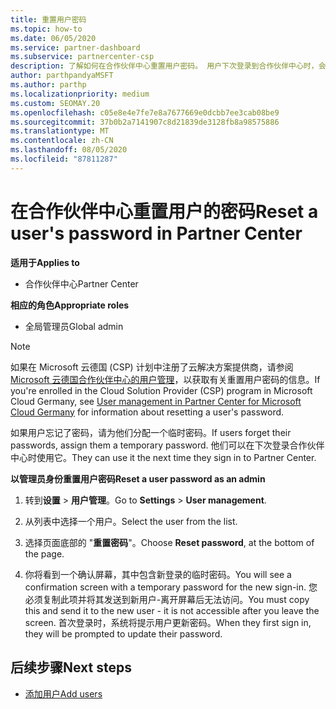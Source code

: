 ```yaml
---
title: 重置用户密码
ms.topic: how-to
ms.date: 06/05/2020
ms.service: partner-dashboard
ms.subservice: partnercenter-csp
description: 了解如何在合作伙伴中心重置用户密码。 用户下次登录到合作伙伴中心时，会收到一个临时密码。
author: parthpandyaMSFT
ms.author: parthp
ms.localizationpriority: medium
ms.custom: SEOMAY.20
ms.openlocfilehash: c05e8e4e7fe7e8a7677669e0dcbb7ee3cab08be9
ms.sourcegitcommit: 37b0b2a7141907c8d21839de3128fb8a98575886
ms.translationtype: MT
ms.contentlocale: zh-CN
ms.lasthandoff: 08/05/2020
ms.locfileid: "87811287"
---
```

# <a name="reset-a-users-password-in-partner-center"></a><span data-ttu-id="af3d9-104">在合作伙伴中心重置用户的密码</span><span class="sxs-lookup"><span data-stu-id="af3d9-104">Reset a user's password in Partner Center</span></span>

<span data-ttu-id="af3d9-105">**适用于**</span><span class="sxs-lookup"><span data-stu-id="af3d9-105">**Applies to**</span></span>

- <span data-ttu-id="af3d9-106">合作伙伴中心</span><span class="sxs-lookup"><span data-stu-id="af3d9-106">Partner Center</span></span>
 
<span data-ttu-id="af3d9-107">**相应的角色**</span><span class="sxs-lookup"><span data-stu-id="af3d9-107">**Appropriate roles**</span></span>

- <span data-ttu-id="af3d9-108">全局管理员</span><span class="sxs-lookup"><span data-stu-id="af3d9-108">Global admin</span></span>

> [!NOTE]  
> <span data-ttu-id="af3d9-109">如果在 Microsoft 云德国 (CSP) 计划中注册了云解决方案提供商，请参阅[Microsoft 云德国合作伙伴中心的用户管理](user-management-in-partner-center-for-microsoft-cloud-germany.md)，以获取有关重置用户密码的信息。</span><span class="sxs-lookup"><span data-stu-id="af3d9-109">If you're enrolled in the Cloud Solution Provider (CSP) program in Microsoft Cloud Germany, see [User management in Partner Center for Microsoft Cloud Germany](user-management-in-partner-center-for-microsoft-cloud-germany.md) for information about resetting a user's password.</span></span>

<span data-ttu-id="af3d9-110">如果用户忘记了密码，请为他们分配一个临时密码。</span><span class="sxs-lookup"><span data-stu-id="af3d9-110">If users forget their passwords, assign them a temporary password.</span></span> <span data-ttu-id="af3d9-111">他们可以在下次登录合作伙伴中心时使用它。</span><span class="sxs-lookup"><span data-stu-id="af3d9-111">They can use it the next time they sign in to Partner Center.</span></span>

<span data-ttu-id="af3d9-112">**以管理员身份重置用户密码**</span><span class="sxs-lookup"><span data-stu-id="af3d9-112">**Reset a user password as an admin**</span></span>

1. <span data-ttu-id="af3d9-113">转到**设置** &gt; **用户管理**。</span><span class="sxs-lookup"><span data-stu-id="af3d9-113">Go to **Settings** &gt; **User management**.</span></span>

2. <span data-ttu-id="af3d9-114">从列表中选择一个用户。</span><span class="sxs-lookup"><span data-stu-id="af3d9-114">Select the user from the list.</span></span>

3. <span data-ttu-id="af3d9-115">选择页面底部的 "**重置密码**"。</span><span class="sxs-lookup"><span data-stu-id="af3d9-115">Choose **Reset password**, at the bottom of the page.</span></span>

4. <span data-ttu-id="af3d9-116">你将看到一个确认屏幕，其中包含新登录的临时密码。</span><span class="sxs-lookup"><span data-stu-id="af3d9-116">You will see a confirmation screen with a temporary password for the new sign-in.</span></span> <span data-ttu-id="af3d9-117">您必须复制此项并将其发送到新用户-离开屏幕后无法访问。</span><span class="sxs-lookup"><span data-stu-id="af3d9-117">You must copy this and send it to the new user - it is not accessible after you leave the screen.</span></span> <span data-ttu-id="af3d9-118">首次登录时，系统将提示用户更新密码。</span><span class="sxs-lookup"><span data-stu-id="af3d9-118">When they first sign in, they will be prompted to update their password.</span></span>

## <a name="next-steps"></a><span data-ttu-id="af3d9-119">后续步骤</span><span class="sxs-lookup"><span data-stu-id="af3d9-119">Next steps</span></span>

- [<span data-ttu-id="af3d9-120">添加用户</span><span class="sxs-lookup"><span data-stu-id="af3d9-120">Add users</span></span>](create-user-accounts-and-set-permissions.md)
